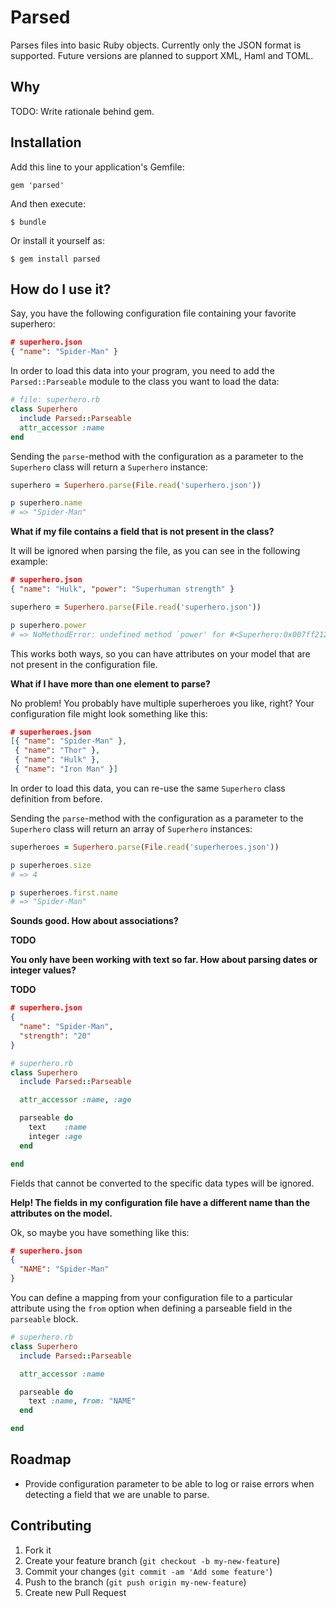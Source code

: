 # Parsed

Parses files into basic Ruby objects. Currently only the JSON format is
supported. Future versions are planned to support XML, Haml and TOML.

## Why

TODO: Write rationale behind gem.

## Installation

Add this line to your application's Gemfile:

    gem 'parsed'

And then execute:

    $ bundle

Or install it yourself as:

    $ gem install parsed

## How do I use it?

Say, you have the following configuration file containing your favorite
superhero:

``` json
# superhero.json
{ "name": "Spider-Man" }
```

In order to load this data into your program, you need to add the
`Parsed::Parseable` module to the class you want to load the data:

``` ruby
# file: superhero.rb
class Superhero
  include Parsed::Parseable
  attr_accessor :name
end
```

Sending the `parse`-method with the configuration as a parameter to the
`Superhero` class will return a `Superhero` instance:

``` ruby
superhero = Superhero.parse(File.read('superhero.json'))

p superhero.name
# => "Spider-Man"
```

**What if my file contains a field that is not present in the class?**

It will be ignored when parsing the file, as you can see in the following
example:

``` json
# superhero.json
{ "name": "Hulk", "power": "Superhuman strength" }
```

``` ruby
superhero = Superhero.parse(File.read('superhero.json'))

p superhero.power
# => NoMethodError: undefined method `power' for #<Superhero:0x007ff2120f7920>
```

This works both ways, so you can have attributes on your model that are not
present in the configuration file.

**What if I have more than one element to parse?**

No problem! You probably have multiple superheroes you like, right? Your
configuration file might look something like this:

``` json
# superheroes.json
[{ "name": "Spider-Man" },
 { "name": "Thor" },
 { "name": "Hulk" },
 { "name": "Iron Man" }]
```

In order to load this data, you can re-use the same `Superhero` class definition
from before.

Sending the `parse`-method with the configuration as a parameter to the
`Superhero` class will return an array of `Superhero` instances:

``` ruby
superheroes = Superhero.parse(File.read('superheroes.json'))

p superheroes.size
# => 4

p superheroes.first.name
# => "Spider-Man"
```

**Sounds good. How about associations?**

**TODO**


**You only have been working with text so far. How about parsing dates or
integer values?**

**TODO**

``` json
# superhero.json
{
  "name": "Spider-Man",
  "strength": "20"
}
```

``` ruby
# superhero.rb
class Superhero
  include Parsed::Parseable

  attr_accessor :name, :age

  parseable do
    text    :name
    integer :age
  end

end
```

Fields that cannot be converted to the specific data types will be ignored.



**Help! The fields in my configuration file have a different name than the
attributes on the model.**

Ok, so maybe you have something like this:

``` json
# superhero.json
{
  "NAME": "Spider-Man"
}
```

You can define a mapping from your configuration file to a particular attribute
using the `from` option when defining a parseable field in the `parseable`
block.

``` ruby
# superhero.rb
class Superhero
  include Parsed::Parseable

  attr_accessor :name

  parseable do
    text :name, from: "NAME"
  end

end
```

## Roadmap

* Provide configuration parameter to be able to log or raise errors when
  detecting a field that we are unable to parse.





## Contributing

1. Fork it
2. Create your feature branch (`git checkout -b my-new-feature`)
3. Commit your changes (`git commit -am 'Add some feature'`)
4. Push to the branch (`git push origin my-new-feature`)
5. Create new Pull Request
